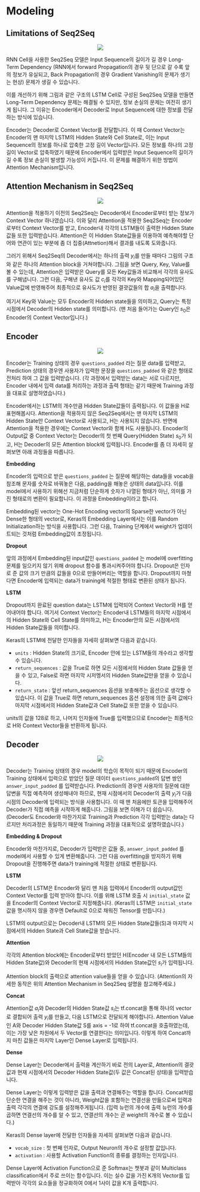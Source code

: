 # Modeling

## Limitations of Seq2Seq

<p align="center">
   <img src=".\../img/basic_seq2seq.png"/>
</p>

 RNN Cell을 사용한 Seq2Seq 모델은 Input Sequence의 길이가 길 경우 Long-Term Dependency (RNN에서 forward Propagation의 경우 뒷 단으로 갈 수록 앞의 정보가 유실되고, Back Propagation의 경우 Gradient Vanishing의 문제가 생기는 현상) 문제가 생길 수 있습니다.

 이를 개선하기 위해 그림과 같은 구조의 LSTM Cell로 구성된 Seq2Seq 모델을 만들면 Long-Term Dependency 문제는 해결될 수 있지만, 정보 손실의 문제는 여전히 생기게 됩니다. 그 이유는 Encoder에서 Decoder로 Input Sequence에 대한 정보를 전달하는 방식에 있습니다.

 Encoder는 Decoder로 Context Vector를 전달합니다. 이 때 Context Vector는 Encoder의 맨 마지막 LSTM의 Hidden State와 Cell State로, 이는 Input Sequence의 정보를 하나로 압축한 고정 길이 Vector입니다.  모든 정보를 하나의 고정 길이 Vector로 압축하였기 때문에  Encoder에서 입력받은 Input Sequence의 길이가 길 수록 정보 손실이 발생할 가능성이 커집니다. 이 문제를 해결하기 위한 방법이 Attention Mechanism입니다.

## Attention Mechanism in Seq2Seq

<p align="center">
   <img src=".\../img/Attention_mechanism.png"/>
</p>

 Attention을 적용하기 이전의 Seq2Seq는 Decoder에서 Encoder로부터 받는 정보가 Context Vector 하나였습니다. 이와 달리 Attention을 적용한 Seq2Seq는 Encoder로부터 Context Vector를 받고, Encoder내 각각의 LSTM들이 출력한 Hidden State 값들 또한 입력받습니다. Attention은 이 Hidden State값들을 이용하여 예측해야할 단어와 연관이 있는 부분에 좀 더 집중(Attnetion)해서 결과를 내도록 도와줍니다. 

 그러기 위해서 Seq2Seq의 Decoder에서는 하나의 출력 $y_i$를 만들 때마다 그림의 구조와 같은 하나의 Attention block을 거쳐야합니다. 그림을 보면 Query, Key, Value를 볼 수 있는데, Attention은 입력받은 Query를 모든 Key값들과 비교해서 각각의 유사도를 구해냅니다. 그런 다음, 구해낸 유사도 값 $c_i$를 각각의 Key와 Mapping되어있던 Value값에 반영해주어 최종적으로 유사도가 반영된 결괏값들의 합 $a_i$을 출력합니다.

 여기서 Key와 Value는 모두 Encoder의 Hidden state들을 의미하고, Query는 특정 시점에서 Decoder의 Hidden state를 의미합니다. (맨 처음 들어가는 Query인 $s_0$은 Encoder의 Context Vector입니다.)

## Encoder

<p align="center">
   <img src=".\../img/Encoder.png"/>
</p>

 Encoder는 Training 상태의 경우 `questions_padded` 라는 질문 data를 입력받고, Prediction 상태의 경우엔 사용자가 입력한 문장을 `questions_padded` 와 같은 형태로 전처리 하여 그 값을 입력받습니다. (각 과정에서 입력받는 data는 서로 다르지만, Encoder 내에서 입력 data를 처리하는 과정과 출력 형태는 같기 때문에 Training 과정을 대표로 설명하였습니다.)

 Encoder에서는 LSTM의 개수만큼 Hidden State값들이 출력됩니다. 이 값들을 H로 표현해봅시다. Attention을 적용하지 않은 Seq2Seq에서는 맨 마지막 LSTM의 Hidden State만 Context Vector로 사용되고, H는 사용되지 않습니다. 반면에 Attention을 적용한 경우에는 Context Vector와 함께 H도 사용됩니다. Encoder의 Output값 중 Context Vector는 Decoder의 첫 번째 Query(Hidden State) $s_0$가 되고, H는 Decoder의 모든 Attention block에 입력됩니다. Encoder를 좀 더 자세히 살펴보면 아래 과정들을 따릅니다.

**Embedding**

 Encoder의 입력으로 받은 `questions_padded` 는 질문에 해당하는 data들을 vocab을 참조해 문자를 숫자로 바꿔놓은 다음, padding을 해놓은 상태의 data입니다. 이를 model에서 사용하기 위해선 지금처럼 단순하게 숫자가 나열된 형태가 아닌, 의미를 가진 형태로의 변환이 필요합니다. 이 과정을 Embedding이라고 합니다.

 Embedding된 vector는 One-Hot Encoding vector의 Sparse한 vector가 아닌 Dense한 형태의 vector로, Keras의 Embedding Layer에서는 이를 Random Initialization하는 방식을 사용합니다. 그런 다음, Training 단계에서 weight가 업데이트되는 것처럼 Embedding값이 조정됩니다.

**Dropout**

 앞의 과정에서 Embedding된 input값인 `questions_padded` 는 model에 overfitting 문제를 일으키지 않기 위해 dropout 함수를 통과시켜주어야 합니다. Dropout은 인자로 준 값의 크기 만큼의 값들을 0으로 만들어버리는 역할을 합니다. Dropout까지 마쳤다면 Encoder에 입력되는 data가 training에 적절한 형태로 변환된 상태가 됩니다.

**LSTM**

 Dropout까지 완료된 question data는 LSTM에 입력되어 Context Vector와 H를 얻어내어야 합니다. 여기서 Context Vector는 Encoder내 LSTM들의 마지막 시점에서의 Hidden State와 Cell State를 의미하고, H는 Encoder안의 모든 시점에서의 Hidden State값들을 의미합니다.

 Keras의 LSTM에 전달한 인자들을 자세히 살펴보면 다음과 같습니다.

- `units` : Hidden State의 크기로, Encoder 안에 있는 LSTM들의 개수라고 생각할 수 있습니다.
- `return_sequences` : 값을 True로 하면 모든 시점에서의 Hidden State 값들을 얻을 수 있고, False로 하면 마지막 시저멩서의 Hidden State값만을 얻을 수 있습니다.
- `return_state` : 앞선 return_sequences 옵션을 보충해주는 옵션으로 생각할 수 있습니다. 이 값을 True로 하면 return_sequences 옵션 설정에 의한 출력 값에다 마지막 시점에서의 Hidden State값과 Cell State값 또한 얻을 수 있습니다.

 units의 값을 128로 하고, 나머지 인자들에 True를 입력했으므로 Encoder는 최종적으로 H와 Context Vector들을 반환하게 됩니다.

## Decoder

<p align="center">
   <img src=".\../img/Decoder.png"/>
</p>

 Decoder는 Training 상태의 경우 model의 학습이 목적이 되기 때문에 Encoder의 Training 상태에서 입력으로 받았던 질문 데이터 `questions_padded`의 답변 쌍인 `answer_input_padded` 를 입력받습니다. Prediction의 경우엔 사용자의 질문에 대한 답변을 직접 예측하여 생성해내야 하므로, 현재 시점에서의 Decoder의 출력 $y_i$가 다음 시점의 Decoder에 입력되는 방식을 사용합니다. 이 때 맨 처음에만 <SOS> 토큰을 입력해주어 Decoder가 직접 예측을 시작하게 해줍니다. 그림을 보면 이해가 더 쉽습니다. (Decoder도 Encoder와 마찬가지로 Training과 Prediction 각각 입력받는 data는 다르지만 처리과정은 동일하기 때문에 Training 과정을 대표적으로 설명하였습니다.)

**Embedding & Dropout**

 Encoder와 마찬가지로, Decoder가 입력받은 값들 중, `answer_input_padded` 를 model에서 사용할 수 있게 변환해줍니다.  그런 다음 overfitting을 방지하기 위해 Dropout을 진행해주면 data가 training에 적절한 상태로 변환됩니다.

**LSTM**

 Decoder의 LSTM은 Encoder와 달리 맨 처음 입력에서 Encoder의 output값인 Context Vector를 입력 받아야 합니다. 이를 위해 LSTM 호출 시 `initial_state` 값을 Encoder의 Context Vector로 지정해줍니다. (Keras의 LSTM은 `initial_state` 값을 명시하지 않을 경우엔 Default로 0으로 채워진 Tensor를 만듭니다.)

 LSTM의 output으로는 Decoder내 LSTM의 모든 Hidden State값들(S)과 마지막 시점에서의 Hidden State과 Cell State값을 받습니다.

**Attention**

 각각의 Attention block에는 Encoder로부터 받았던 H(Encoder 내 모든 LSTM들의 Hidden State값)와 Decoder의 현재 시점에서의 Hidden State값인 $s_i$가 입력됩니다.

 Attention block의 출력으로 attention value들을 얻을 수 있습니다. (Attention의 자세한 동작은 위의 Attention Mechanism in Seq2Seq 설명을 참고해주세요.)

**Concat**

 Attention값 $a_i$와 Decoder의 Hidden State값 $s_i$는 tf.concat을 통해 하나의 vector로 결합되어 출력 $y_i$를 만들고, 다음 LSTM으로 전달되게 해야합니다. Attention Value인 A와 Decoder Hidden State값 S를 axis = -1로 하여 tf.concat을 호출하였는데, 이는 가장 낮은 차원에서 두 Vector를 연결한다는 의미입니다. 이렇게 하여 Concat까지 마친 값들은 마지막 Layer인 Dense Layer로 입력됩니다.

**Dense**

 Dense Layer는 Decoder에서 출력을 계산하기 바로 전의 Layer로, Attention의 결괏값과 현재 시점에서의 Decoder Hidden State값(두 값은 Concat된 상태)을 입력받습니다.

 Dense Layer는 이렇게 입력받은 값을 출력과 연결해주는 역할을 합니다. Concat처럼 단순한 연결을 해주는 것이 아니라, Weight값을 포함하는 연결선을 만듦으로써 입력과 출력 각각의 연결에 강도를 설정해주게됩니다. (입력 뉴런의 개수에 출력 뉴런의 개수를 곱하면 연결선의 개수를 알 수 있고, 연결선의 개수는 곧 weight의 개수로 볼 수 있습니다.)

 Keras의 Dense layer에 전달한 인자들을 자세히 살펴보면 다음과 같습니다.

- `vocab_size` : 첫 번째 인자로, Output Neuron의 개수로 설정할 값입니다.
- `activation` : 사용할 Activation Function의 종류를 결정하는 인자입니다.

 Dense Layer에 Activation Function으로 준 Softmax는 챗봇과 같이 Multiclass classification에서 주로 쓰이는 함수입니다. 이는 실수 값을 가진 K개의 Vector를 입력받아 각각의 요소들을 정규화하여 0에서 1사이 값을 K개 출력합니다.
